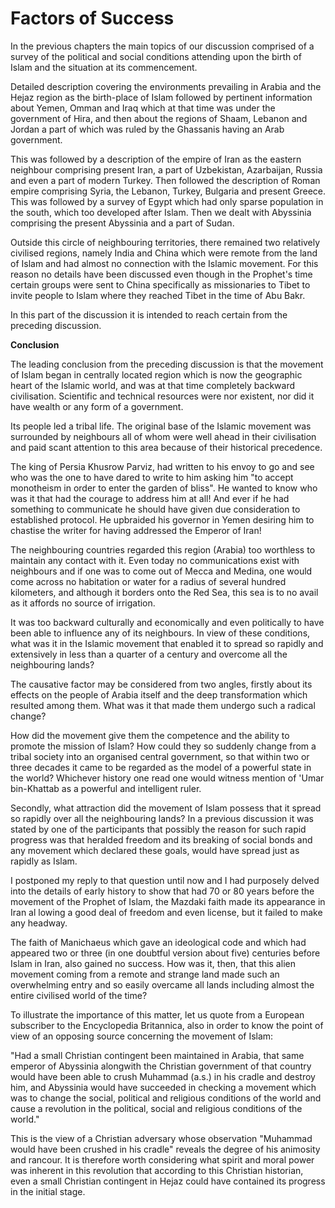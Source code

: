 Factors of Success
==================

In the previous chapters the main topics of our discussion comprised of
a survey of the political and social conditions attending upon the birth
of Islam and the situation at its commencement.

Detailed description covering the environments prevailing in Arabia and
the Hejaz region as the birth-place of Islam followed by pertinent
information about Yemen, Omman and Iraq which at that time was under the
government of Hira, and then about the regions of Shaam, Lebanon and
Jordan a part of which was ruled by the Ghassanis having an Arab
government.

This was followed by a description of the empire of Iran as the eastern
neighbour comprising present Iran, a part of Uzbekistan, Azarbaijan,
Russia and even a part of modern Turkey. Then followed the description
of Roman empire comprising Syria, the Lebanon, Turkey, Bulgaria and
present Greece. This was followed by a survey of Egypt which had only
sparse population in the south, which too developed after Islam. Then we
dealt with Abyssinia comprising the present Abyssinia and a part of
Sudan.

Outside this circle of neighbouring territories, there remained two
relatively civilised regions, namely India and China which were remote
from the land of Islam and had almost no connection with the Islamic
movement. For this reason no details have been discussed even though in
the Prophet's time certain groups were sent to China specifically as
missionaries to Tibet to invite people to Islam where they reached Tibet
in the time of Abu Bakr.

In this part of the discussion it is intended to reach certain from the
preceding discussion.


**Conclusion**

The leading conclusion from the preceding discussion is that the
movement of Islam began in centrally located region which is now the
geographic heart of the Islamic world, and was at that time completely
backward civilisation. Scientific and technical resources were nor
existent, nor did it have wealth or any form of a government.

Its people led a tribal life. The original base of the Islamic movement
was surrounded by neighbours all of whom were well ahead in their
civilisation and paid scant attention to this area because of their
historical precedence.

The king of Persia Khusrow Parviz, had written to his envoy to go and
see who was the one to have dared to write to him asking him "to accept
monotheism in order to enter the garden of bliss". He wanted to know who
was it that had the courage to address him at all! And ever if he had
something to communicate he should have given due consideration to
established protocol. He upbraided his governor in Yemen desiring him to
chastise the writer for having addressed the Emperor of Iran!

The neighbouring countries regarded this region (Arabia) too worthless
to maintain any contact with it. Even today no communications exist with
neighbours and if one was to come out of Mecca and Medina, one would
come across no habitation or water for a radius of several hundred
kilometers, and although it borders onto the Red Sea, this sea is to no
avail as it affords no source of irrigation.

It was too backward culturally and economically and even politically to
have been able to influence any of its neighbours. In view of these
conditions, what was it in the Islamic movement that enabled it to
spread so rapidly and extensively in less than a quarter of a century
and overcome all the neighbouring lands?

The causative factor may be considered from two angles, firstly about
its effects on the people of Arabia itself and the deep transformation
which resulted among them. What was it that made them undergo such a
radical change?

How did the movement give them the competence and the ability to
promote the mission of Islam? How could they so suddenly change from a
tribal society into an organised central government, so that within two
or three decades it came to be regarded as the model of a powerful state
in the world? Whichever history one read one would witness mention of
'Umar bin-Khattab as a powerful and intelligent ruler.

Secondly, what attraction did the movement of Islam possess that it
spread so rapidly over all the neighbouring lands? In a previous
discussion it was stated by one of the participants that possibly the
reason for such rapid progress was that heralded freedom and its
breaking of social bonds and any movement which declared these goals,
would have spread just as rapidly as Islam.

I postponed my reply to that question until now and I had purposely
delved into the details of early history to show that had 70 or 80 years
before the movement of the Prophet of Islam, the Mazdaki faith made its
appearance in Iran al lowing a good deal of freedom and even license,
but it failed to make any headway.

The faith of Manichaeus which gave an ideological code and which had
appeared two or three (in one doubtful version about five) centuries
before Islam in Iran, also gained no success. How was it, then, that
this alien movement coming from a remote and strange land made such an
overwhelming entry and so easily overcame all lands including almost the
entire civilised world of the time?

To illustrate the importance of this matter, let us quote from a
European subscriber to the Encyclopedia Britannica, also in order to
know the point of view of an opposing source concerning the movement of
Islam:

"Had a small Christian contingent been maintained in Arabia, that same
emperor of Abyssinia alongwith the Christian government of that country
would have been able to crush Muhammad (a.s.) in his cradle and destroy
him, and Abyssinia would have succeeded in checking a movement which was
to change the social, political and religious conditions of the world
and cause a revolution in the political, social and religious conditions
of the world."

This is the view of a Christian adversary whose observation "Muhammad
would have been crushed in his cradle" reveals the degree of his
animosity and rancour. It is therefore worth considering what spirit and
moral power was inherent in this revolution that according to this
Christian historian, even a small Christian contingent in Hejaz could
have contained its progress in the initial stage.


